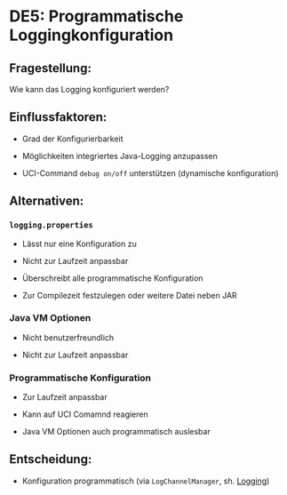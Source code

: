 # DE5: Programmatische Loggingkonfiguration

## Fragestellung:

Wie kann das Logging konfiguriert werden?

## Einflussfaktoren:

*   Grad der Konfigurierbarkeit
    
*   Möglichkeiten integriertes Java-Logging anzupassen
    
*   UCI-Command `debug on/off` unterstützen (dynamische konfiguration)
    

## Alternativen:

### `logging.properties`

*   Lässt nur eine Konfiguration zu
    
*   Nicht zur Laufzeit anpassbar
    
*   Überschreibt alle programmatische Konfiguration
    
*   Zur Compilezeit festzulegen oder weitere Datei neben JAR
    

### Java VM Optionen

*   Nicht benutzerfreundlich
    
*   Nicht zur Laufzeit anpassbar
    

### Programmatische Konfiguration

*   Zur Laufzeit anpassbar
    
*   Kann auf UCI Comamnd reagieren
    
*   Java VM Optionen auch programmatisch auslesbar
    

## Entscheidung:

*   Konfiguration programmatisch (via `LogChannelManager`, sh. [Logging](../../flengine/querschnittliche-konzeption/logging.md))